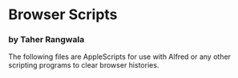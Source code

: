 # Browser Scripts
### by Taher Rangwala

The following files are AppleScripts for use with Alfred or any other scripting programs to clear browser histories.
